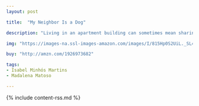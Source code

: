 ```yaml
---
layout: post

title:  "My Neighbor Is a Dog"

description: "Living in an apartment building can sometimes mean sharing walls with a host of characters—but what about with crocodiles, elephants, and bears? Much to her delight, this is the motley crew that one little girl finds herself living amongst. Her parents, however, find all their new neighbors to be a little strange. While the little girl is enjoying the saxophone music her friendly dog neighbor plays, her parents bemoan the hair he leaves all over the stairs. When the little girl is grateful for the car wash her helpful elephant neighbors provide, her parents complain of the size of their sheets on the clothesline."

img: "https://images-na.ssl-images-amazon.com/images/I/815Hp0S2UiL._SL480_.jpg"

buy: "http://amzn.com/1926973682"

tags:
- Isabel Minhós Martins
- Madalena Matoso

---
```


{% include content-rss.md %}